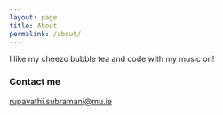 ```yaml
---
layout: page
title: About
permalink: /about/
---
```


I like my cheezo bubble tea and code with my music on!
<!--  I'd rather call myself a container girl as I containerize my code within singularity whether it shines or rains. I write simple things and  -->



### Contact me

[rupavathi.subramani@mu.ie](mailto:rupavathi.subramani@mu.ie)
